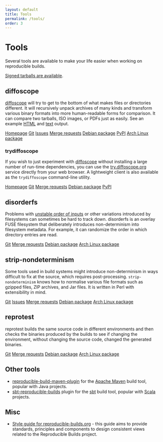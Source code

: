 ```yaml
---
layout: default
title: Tools
permalink: /tools/
order: 3
---
```


# Tools

<p class="lead">Several tools are available to make your life easier when working on reproducible builds.</p>

[Signed tarballs are available](http://reproducible.alioth.debian.org/releases/).

## diffoscope

[diffoscope](https://diffoscope.org/) will try to get to the bottom of what
makes files or directories different. It will recursively unpack archives of
many kinds and transform various binary formats into more human-readable forms
for comparison. It can compare two tarballs, ISO images, or PDFs just as
easily. See an example
[HTML](https://diffoscope.org/examples/https-everywhere-5.0.6_vs_5.0.7.html)
and [text](https://diffoscope.org/examples/igerman98_20131206-5.txt) output.

<a href="https://diffoscope.org/" class="btn btn-outline-primary btn-sm">Homepage</a>
<a href="https://salsa.debian.org/reproducible-builds/diffoscope" class="btn btn-outline-primary btn-sm">Git</a>
<a href="https://salsa.debian.org/reproducible-builds/diffoscope/issues" class="btn btn-outline-primary btn-sm">Issues</a>
<a href="https://salsa.debian.org/reproducible-builds/diffoscope/merge_requests" class="btn btn-outline-primary btn-sm">Merge requests</a>
<a href="https://packages.debian.org/sid/diffoscope" class="btn btn-outline-primary btn-sm">Debian package</a>
<a href="https://pypi.python.org/pypi/diffoscope" class="btn btn-outline-primary btn-sm">PyPI</a>
<a href="https://archlinux.org/packages/community/x86_64/diffoscope" class="btn btn-outline-primary btn-sm">Arch Linux package</a>

### trydiffoscope

If you wish to just experiment with [diffoscope](https://diffoscope.org/)
without installing a large number of run-time dependencies, you can use the
[try.diffoscope.org](https://try.diffoscope.org/) service directly from your
web browser. A lightweight client is also available as the `trydiffoscope`
command-line utility.

<a href="https://try.diffoscope.org/" class="btn btn-outline-primary btn-sm">Homepage</a>
<a href="https://salsa.debian.org/reproducible-builds/trydiffoscope" class="btn btn-outline-primary btn-sm">Git</a>
<a href="https://salsa.debian.org/reproducible-builds/trydiffoscope/merge_requests" class="btn btn-outline-primary btn-sm">Merge requests</a>
<a href="https://packages.debian.org/sid/trydiffoscope" class="btn btn-outline-primary btn-sm">Debian package</a>
<a href="https://pypi.python.org/pypi/trydiffoscope" class="btn btn-outline-primary btn-sm">PyPI</a>

## disorderfs

Problems with [unstable order of inputs](/docs/stable-inputs/) or other
variations introduced by filesystems can sometimes be hard to track down.
disorderfs is an overlay FUSE filesystem that deliberately introduces
non-determinism into filesystem metadata. For example, it can randomize the
order in which directory entries are read.

<a href="https://salsa.debian.org/reproducible-builds/disorderfs" class="btn btn-outline-primary btn-sm">Git</a>
<a href="https://salsa.debian.org/reproducible-builds/disorderfs/merge_requests" class="btn btn-outline-primary btn-sm">Merge requests</a>
<a href="https://packages.debian.org/sid/disorderfs" class="btn btn-outline-primary btn-sm">Debian package</a>
<a href="https://archlinux.org/packages/community/x86_64/disorderfs" class="btn btn-outline-primary btn-sm">Arch Linux package</a>

## strip-nondeterminism

Some tools used in build systems might introduce non-determinism in ways
difficult to fix at the source, which requires post-processing.
`strip-nondeterminism` knows how to normalise various file formats such as
gzipped files, ZIP archives, and Jar files. It is written in Perl with
extensibility in mind.

<a href="https://salsa.debian.org/reproducible-builds/strip-nondeterminism" class="btn btn-outline-primary btn-sm">Git</a>
<a href="https://salsa.debian.org/reproducible-builds/strip-nondeterminism/issues" class="btn btn-outline-primary btn-sm">Issues</a>
<a href="https://salsa.debian.org/reproducible-builds/strip-nondeterminism/merge_requests" class="btn btn-outline-primary btn-sm">Merge requests</a>
<a href="https://packages.debian.org/sid/strip-nondeterminism" class="btn btn-outline-primary btn-sm">Debian package</a>
<a href="https://archlinux.org/packages/community/any/strip-nondeterminism" class="btn btn-outline-primary btn-sm">Arch Linux package</a>

## reprotest

reprotest builds the same source code in different environments and then checks
the binaries produced by the builds to see if changing the environment, without
changing the source code, changed the generated binaries.

<a href="https://salsa.debian.org/reproducible-builds/reprotest" class="btn btn-outline-primary btn-sm">Git</a>
<a href="https://salsa.debian.org/reproducible-builds/reprotest/merge_requests" class="btn btn-outline-primary btn-sm">Merge requests</a>
<a href="https://packages.debian.org/sid/reprotest" class="btn btn-outline-primary btn-sm">Debian package</a>
<a href="https://archlinux.org/packages/community/any/reprotest" class="btn btn-outline-primary btn-sm">Arch Linux package</a>

## Other tools

* [reproducible-build-maven-plugin](https://zlika.github.io/reproducible-build-maven-plugin) for the [Apache Maven](https://maven.apache.org) build tool, popular with Java projects.
* [sbt-reproducible-builds](https://github.com/raboof/sbt-reproducible-builds#readme) plugin for the [sbt](https://www.scala-sbt.org/) build tool, popular with [Scala](https://www.scala-lang.org/) projects.

## Misc

* [Style guide for reproducible-builds.org](https://reproducible-builds.org/style/) - this guide aims to provide standards, principles and components to design consistent views related to the Reproducible Builds project.
